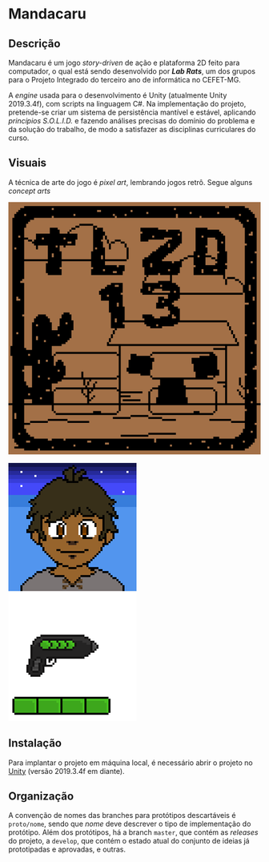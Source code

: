 # Mandacaru

## Descrição
  
Mandacaru é um jogo *story-driven* de ação e plataforma 2D feito para computador, o qual está sendo desenvolvido por ***Lab Rats***, um dos grupos para o Projeto Integrado do terceiro ano de informática no CEFET-MG.

A *engine* usada para o desenvolvimento é Unity (atualmente Unity 2019.3.4f), com scripts na linguagem C#. Na implementação do projeto, pretende-se criar um sistema de persistência mantível e estável, aplicando *princípios S.O.L.I.D.* e fazendo análises precisas do domínio do problema e da solução do trabalho, de modo a satisfazer as disciplinas curriculares do curso.

## Visuais

A técnica de arte do jogo é *pixel art*, lembrando jogos retrô. Segue alguns *concept arts*

![Logo (escrito TLZD-13) e fundo em movimento](Imgs/menu-inicial.gif)

![Rosto em pixel art](Imgs/rosto-personagem.gif) ![Modelo da arma](Imgs/modelo-arma.gif)

## Instalação

Para implantar o projeto em máquina local, é necessário abrir o projeto no [Unity](https://unity3d.com/pt/get-unity/download) (versão 2019.3.4f em diante).

## Organização

A convenção de nomes das branches para protótipos descartáveis é `proto/nome`, sendo que *nome* deve descrever o tipo de implementação do protótipo. Além dos protótipos, há a branch `master`, que contém as *releases* do projeto, a `develop`, que contém o estado atual do conjunto de ideias já prototipadas e aprovadas, e outras.

